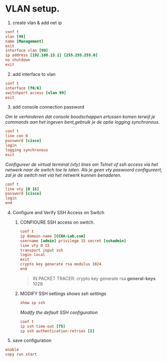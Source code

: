 # VLAN setup.

1. create vlan & add net ip

```ini 
conf t
vlan [99]
name [Management]
exit
interface vlan [99]
ip address [192.168.13.1] [255.255.255.0]
no shutdown
exit
```
2. add interface to vlan

```ini 
conf t
interface [f0/6]
switchport access [vlan 99]
exit
```
3. add console connection password

*Om te verhinderen dat console boodschappen ertussen komen terwijl je commands aan het ingeven bent,gebruik je de optie logging synchronous.*

```ini 
conf t
line con 0
password [cisco]
login
logging synchronous
exit
```
*Configureer de virtual terminal (vty) lines om Telnet of ssh access via het netwerk naar de switch toe te laten. Als je geen vty paswoord configureert, zal je de switch niet via het netwerk kunnen benaderen.*

```ini 
conf t
line vty [0 15]
password [cisco]
login
end
```
4. Configure and Verify SSH Access on Switch

    1. CONFIGURE SSH access on switch.
        ```ini 
        conf t
        ip domain-name [CCNA-Lab.com]
        username [admin] privilege 15 secret [sshadmin]
        line vty 0 15
        transport input ssh
        login local
        exit
        crypto key generate rsa modulus 1024
        end
        ```
        > IN PACKET TRACER:
        > crypto key generate rsa **general-keys** 1028

    2. MODIFY SSH settings
        *shows ssh settings*
        ```ini 
        show ip ssh
        ```
        *Modify the default SSH configuration*
        ```ini 
        conf t
        ip ssh time-out [75]
        ip ssh authentication-retries [2]
        ```
5. save configuration

```ini 
enable
copy run start
```
